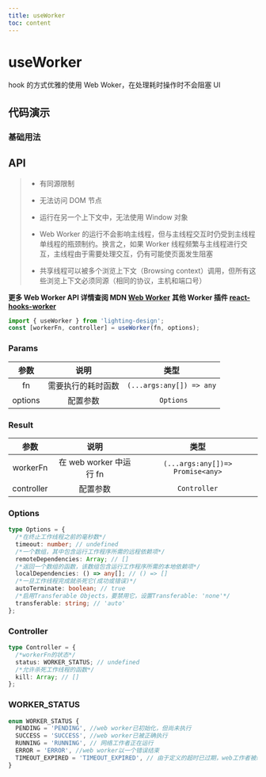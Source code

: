 ```yaml
---
title: useWorker
toc: content
---
```


# useWorker

hook 的方式优雅的使用 Web Woker，在处理耗时操作时不会阻塞 UI

## 代码演示

### 基础用法

<code src="./demos/Demo1.tsx" ></code>

## API

> - 有同源限制
>
> - 无法访问 DOM 节点
>
> - 运行在另一个上下文中，无法使用 Window 对象
>
> - Web Worker 的运行不会影响主线程，但与主线程交互时仍受到主线程单线程的瓶颈制约。换言之，如果 Worker 线程频繁与主线程进行交互，主线程由于需要处理交互，仍有可能使页面发生阻塞
>
> - 共享线程可以被多个浏览上下文（Browsing context）调用，但所有这些浏览上下文必须同源（相同的协议，主机和端口号）

**更多 Web Worker API 详情查阅 MDN [Web Worker](https://developer.mozilla.org/zh-CN/docs/Web/API/Worker)**
**其他 Worker 插件 [react-hooks-worker](https://github.com/dai-shi/react-hooks-worker)**

```ts
import { useWorker } from 'lighting-design';
const [workerFn, controller] = useWorker(fn, options);
```

### Params

|  参数   |        说明        |           类型           |
| :-----: | :----------------: | :----------------------: |
|   fn    | 需要执行的耗时函数 | `(...args:any[]) => any` |
| options |      配置参数      |        ` Options`        |

### Result

|    参数    |          说明           |               类型               |
| :--------: | :---------------------: | :------------------------------: |
|  workerFn  | 在 web worker 中运行 fn | `(...args:any[])=> Promise<any>` |
| controller |        配置参数         |           `Controller`           |

### Options

```ts
type Options = {
  /*在终止工作线程之前的毫秒数*/
  timeout: number; // undefined
  /*一个数组，其中包含运行工作程序所需的远程依赖项*/
  remoteDependencies: Array; // []
  /*返回一个数组的函数，该数组包含运行工作程序所需的本地依赖项*/
  localDependencies: () => any[]; // () => []
  /*一旦工作线程完成就杀死它(成功或错误)*/
  autoTerminate: boolean; // true
  /*启用Transferable Objects，要禁用它，设置Transferable: 'none'*/
  transferable: string; // 'auto'
};
```

### Controller

```ts
type Controller = {
  /*workerFn的状态*/
  status: WORKER_STATUS; // undefined
  /*允许杀死工作线程的函数*/
  kill: Array; // []
};
```

### WORKER_STATUS

```ts
enum WORKER_STATUS {
  PENDING = 'PENDING', //web worker已初始化，但尚未执行
  SUCCESS = 'SUCCESS', //web worker已被正确执行
  RUNNING = 'RUNNING', // 网络工作者正在运行
  ERROR = 'ERROR', //web worker以一个错误结束
  TIMEOUT_EXPIRED = 'TIMEOUT_EXPIRED', // 由于定义的超时已过期，web工作者被杀死。
}
```
